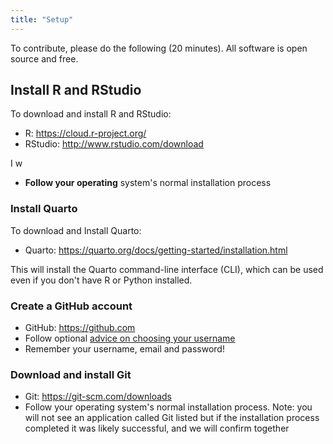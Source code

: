 ```yaml
---
title: "Setup"
---
```


To contribute, please do the following (20 minutes). All software is open source and free.

## Install R and RStudio

To download and install R and RStudio:

-   R: <https://cloud.r-project.org/>
-   RStudio: <http://www.rstudio.com/download>

I w

-   **Follow your operating** system's normal installation process

### Install Quarto

To download and Install Quarto:

-   Quarto: <https://quarto.org/docs/getting-started/installation.html>

This will install the Quarto command-line interface (CLI), which can be used even if you don't have R or Python installed.

### Create a GitHub account

-   GitHub: <https://github.com>
-   Follow optional [advice on choosing your username](https://happygitwithr.com/github-acct.html)
-   Remember your username, email and password!

### Download and install Git

-   Git: <https://git-scm.com/downloads>
-   Follow your operating system's normal installation process. Note: you will not see an application called Git listed but if the installation process completed it was likely successful, and we will confirm together
